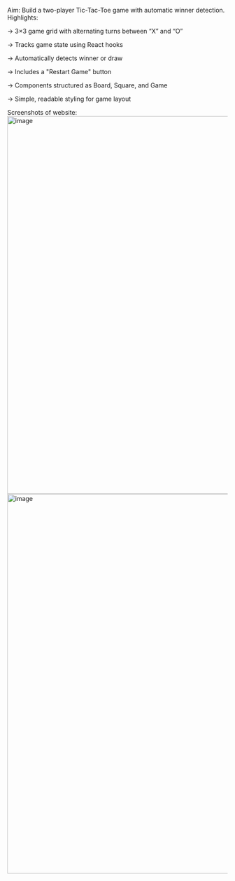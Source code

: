 Aim: Build a two-player Tic-Tac-Toe game with automatic winner detection.
Highlights:

-> 3×3 game grid with alternating turns between “X” and “O”

-> Tracks game state using React hooks

-> Automatically detects winner or draw

-> Includes a "Restart Game" button

-> Components structured as Board, Square, and Game

-> Simple, readable styling for game layout

Screenshots of website:
<img width="1919" height="864" alt="image" src="https://github.com/user-attachments/assets/404974ff-94f2-4bb3-a4e9-8d63c68bd5f8" />
<img width="1919" height="868" alt="image" src="https://github.com/user-attachments/assets/759d2693-6097-4dc1-a5d0-5e24696a4312" />
